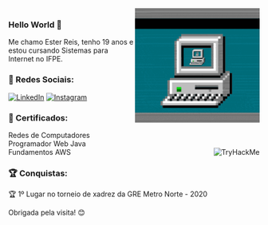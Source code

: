 
<img align="right" height="250" src="gifprofile.gif" alt="Profile GIF" />

###

<h3 align="left">Hello World 👋</h3>
<p align="left">Me chamo Ester Reis, tenho 19 anos e estou cursando Sistemas para Internet no IFPE.</p>


### 🤳 Redes Sociais:
[<img src="https://img.shields.io/badge/LinkedIn-0077B5?style=for-the-badge&logo=linkedin&logoColor=white" alt="LinkedIn"/>](https://www.linkedin.com/in/estervitoriareis/)
[<img src="https://img.shields.io/badge/Instagram-E4405F?style=for-the-badge&logo=instagram&logoColor=white" alt="Instagram"/>](https://www.instagram.com/_str4is?igsh=MWs4a3I3eGx6bWM0MA==)


### 📜 Certificados:
 Redes de Computadores<br>
 Programador Web Java<br>
 Fundamentos AWS
[<img align="right" src="https://tryhackme-badges.s3.amazonaws.com/str4is.png" alt="TryHackMe">](https://tryhackme.com/p/str4is)
### 🏆 Conquistas:
🏆 1º Lugar no torneio de xadrez da GRE Metro Norte - 2020


<p align="left">Obrigada pela visita! 😊</p>